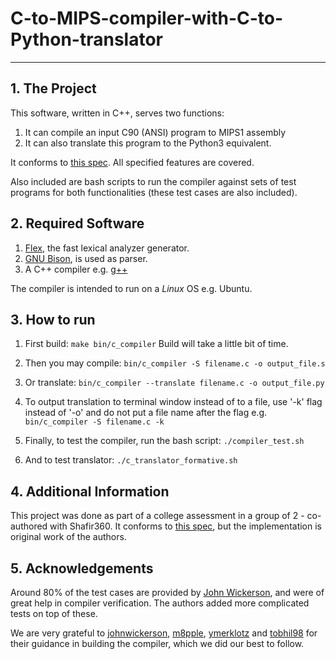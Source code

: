 # C-to-MIPS-compiler-with-C-to-Python-translator
----

**1. The Project**
-
This software, written in C++, serves two functions:
 1. It can compile an input C90 (ANSI) program to MIPS1 assembly
 2. It can also translate this program to the Python3 equivalent.

It conforms to [this spec](https://github.com/LangProc/langproc-2019-cw). All
specified features are covered.

Also included are bash scripts to run the compiler against sets of test programs for
both functionalities (these test cases are also included).


**2. Required Software**
-
  1. [Flex](https://github.com/westes/flex), the fast lexical analyzer generator.
  2. [GNU Bison](https://www.gnu.org/software/bison/), is used as parser.
  3. A C++ compiler e.g. [g++](https://www.cprogramming.com/g++.html)

  The compiler is intended to run on a *Linux* OS e.g. Ubuntu.


**3. How to run**
-
1. First build:
`make bin/c_compiler`
Build will take a little bit of time.

2. Then you may compile:
`bin/c_compiler -S filename.c -o output_file.s`

3. Or translate:
`bin/c_compiler --translate filename.c -o output_file.py`

4. To output translation to terminal window instead of to a file, use '-k'
   flag instead of '-o' and do not put a file name after the flag e.g.
   `bin/c_compiler -S filename.c -k`

5. Finally, to test the compiler, run the bash script:
`./compiler_test.sh`

6. And to test translator:
`./c_translator_formative.sh`


**4. Additional Information**
-
This project was done as part of a college assessment in a group of 2 - co-authored with Shafir360. It conforms to [this spec](https://github.com/LangProc/langproc-2019-cw), but the implementation is original work of the authors.


**5. Acknowledgements**
-
Around 80% of the test cases are provided by [John Wickerson](https://github.com/johnwickerson), and were of great help in compiler verification. The authors added more complicated tests on top of these.

We are very grateful to [johnwickerson](https://github.com/johnwickerson), [m8pple](https://github.com/m8pple), [ymerklotz](https://github.com/ymherklotz) and [tobhil98](https://github.com/tobhil98) for their guidance in building the compiler, which we did our best to follow.
